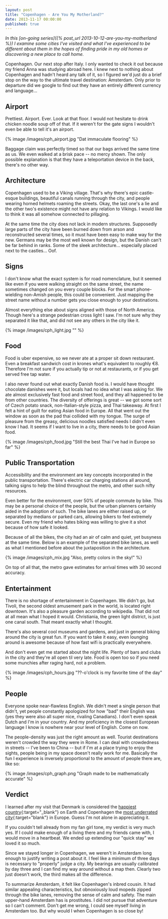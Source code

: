 ```yaml
---
layout: post
title: "Copenhagen - Are You My Motherland?"
date: 2013-11-17 00:00:00
published: true
---
```


_In this [on-going series]({% post_url 2013-10-12-are-you-my-motherland %}) I 
examine some cities I've visited and what I've experienced to be different about 
them in the hopes of finding pride in my old homes or discovering a new place to 
call home._

Copenhagen. Our next stop after Italy. I only wanted to check it out because my 
friend Anna was studying abroad here. I knew next to nothing about Copenhagen 
and hadn't heard any talk of it, so I figured we'd just do a brief stop on the 
way to the ultimate travel destination: Amsterdam. Only prior to departure did 
we google to find out they have an entirely different currency and language...

## Airport ##

Prettiest. Airport. Ever. Look at that floor. I would not hesitate to drink 
chicken noodle soup off of that. If it weren't for the gate signs I wouldn't 
even be able to tell it's an airport.

{% image /images/cph_airport.jpg "Dat immaculate flooring" %}

Baggage claim was perfectly timed so that our bags arrived the same time as us. 
We even walked at a brisk pace -- no mercy shown.  The only possible explanation 
is that they have a teleportation device in the back, there's no other way.


## Architecture ##

Copenhagen used to be a Viking village. That's why there's epic castle-esque 
buildings, beautiful canals running through the city, and people wearing horned 
helmets roaming the streets. Okay, the last one's a lie and the other two's 
existence might not have any relation to Vikings. I would like to think it was 
all somehow connected to pillaging.

At the same time the city does not lack in modern structures. Supposedly large 
parts of the city have been burned down from arson and reconstructed several 
times, so it must have been easy to make way for the new. Germans may be the 
most well known for design, but the Danish can't be far behind in ranks. Some of 
the sleek architecture... especially placed next to the castles... Oof.

## Signs ##

I don't know what the exact system is for road nomenclature, but it seemed like 
even if you were walking straight on the same street, the name sometimes changed 
on you every couple blocks. For the smart phone-wielding non-Amish people, this 
could be convenient. Just mapping the street name without a number gets you 
close enough to your destinations.

Almost everything else about signs aligned with those of North America. Though 
here's a strange pedestrian cross light I saw. I'm not sure why they separated 
it like that, and did not see any others in the city like it.

{% image /images/cph_light.jpg "" %}


## Food ##

Food is uber expensive, so we never ate at a proper sit down restaurant. Even a 
breakfast sandwich cost in krones what's equivalent to roughly €8. Therefore I'm 
not sure if you actually tip or not at restaurants, or if you get served free 
tap water.

I also never found out what exactly Danish food is. I would have thought 
chocolate danishes were it, but locals had no idea what I was asking for. We ate 
almost exclusively fast food and street food, and they all happened to be from 
other countries. The diversity of offerings is great -- we got some sort of 
Czech potato snack, non-Italian-style pizza, and Thai takeaway.  At first I felt 
a hint of guilt for eating Asian food in Europe. All that went out the window as 
soon as the pad thai collided with my tongue. The surge of pleasure from the 
greasy, delicious noodles satisfied needs I didn't even know I had. It seems if 
I want to live in a city, there needs to be good Asian food.

{% image /images/cph_food.jpg "Still the best Thai I've had in Europe so far" %}

## Public Transportation ##

Accessibility and the environment are key concepts incorporated in the public 
transportation. There's electric car charging stations all around, talking signs 
to help the blind throughout the metro, and other such nifty resources.

Even better for the environment, over 50% of people commute by bike. This may be 
a personal choice of the people, but the urban planners certainly aided in the 
adoption of such. The bike lanes are either raised up, or separated by medians 
or parked cars, allowing bikers to feel extremely secure. Even my friend who 
hates biking was willing to give it a shot because of how safe it looked.

Because of all the bikes, the city had an air of calm and quiet, yet busyness at 
the same time. Below is an example of the separated bike lanes, as well as what 
I mentioned before about the juxtaposition in the architecture.

{% image /images/cph_mix.jpg "Also, pretty colors in the sky!" %}

On top of all that, the metro gave estimates for arrival times with 30 second 
accuracy.

## Entertainment ##

There is no shortage of entertainment in Copenhagen. We didn't go, but Tivoli, 
the second oldest amusement park in the world, is located right downtown. It's 
also a pleasure garden according to wikipedia. That did not at all mean what I 
hoped it would. Christiania, the green light district, is just one canal south. 
That meant exactly what I thought.

There's also several cool museums and gardens, and just in general biking around 
the city is great fun. If you want to take it easy, even lounging around is 
awesome because of how fast wifi is practically everywhere.

And don't even get me started about the night life. Plenty of bars and clubs in 
the city and they're all open til very late. Food is open too so if you need 
some munchies after raging hard, not a problem.

{% image /images/cph_hours.jpg "??-o'clock is my favorite time of the day" %}

## People ##

Everyone spoke near-flawless English. We didn't meet a single person that 
didn't, yet people constantly apologized for how "bad" their English was (yes 
they were also all super nice, rivaling Canadians). I don't even speak Dutch and 
I'm in your country.  And my proficiency in the closest European language I know 
is nowhere near your level of English. Come on now.

The people-density was just the right amount as well. Tourist destinations 
weren't crowded the way they were in Rome. I can deal with crowdedness in 
streets -- I've been to China -- but if I'm at a place trying to enjoy the 
sights, people being in my space doesn't really work for me. Basically the fun I 
experience is inversely proportional to the amount of people there are, like so:

{% image /images/cph_graph.png "Graph made to be mathematically accurate" %}

## Verdict ##

I learned after my visit that Denmark is considered the [happiest 
country](http://www.huffingtonpost.com/2013/10/22/denmark-happiest-country_n_4070761.html){:target="_blank"} 
on Earth and Copenhagen the [most underrated 
city](http://www.escapehere.com/destination/10-most-beautiful-and-underrated-cities-in-europe/10/){:target="blank"} 
in Europe. Guess I'm not alone in appreciating it.

If you couldn't tell already from my fan girl tone, my verdict is very much yes. 
If I could make enough of a living there and my friends came with, I would move 
in a heartbeat. We ended up extending our "quick stay" we loved it so much.

Since we stayed longer in Copenhagen, we weren't in Amsterdam long enough to 
 justify writing a post about it. I feel like a minimum of three days is 
 necessary to "properly" judge a city. My bearings are usually calibrated by day 
 three and I can find my way around without a map then. Clearly two just doesn't 
 work, the third makes all the difference.

To summarize Amsterdam, it felt like Copenhagen's inbred cousin. It had similar 
appealing characteristics, but obnoxiously loud mopeds zipped through the bike 
lanes, removing the sense of calm and safety. The main upper-hand Amsterdam has 
is prostitutes. I did not pursue that adventure so I can't comment. Don't get me 
wrong, I could see myself living in Amsterdam too. But why would I when 
Copenhagen is so close by!

